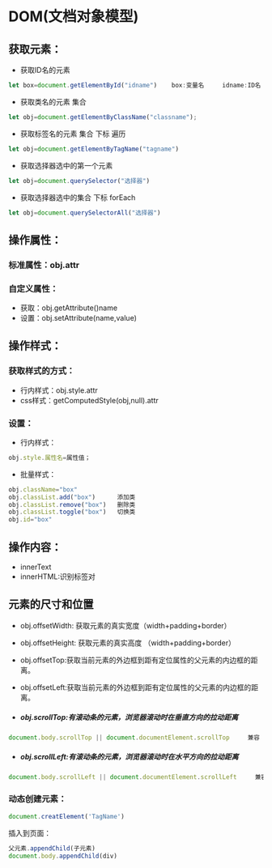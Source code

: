 # DOM(文档对象模型)

## 获取元素：

- 获取ID名的元素

```js
let box=document.getElementById("idname")    box:变量名     idname:ID名
```

- 获取类名的元素  集合

```js
let obj=document.getElementByClassName("classname");
```

- 获取标签名的元素   集合  下标   遍历

```js
let obj=document.getElementByTagName("tagname")
```

- 获取选择器选中的第一个元素

```js
let obj=document.querySelector("选择器")
```

- 获取选择器选中的集合  下标   forEach

```js
let obj=document.querySelectorAll("选择器")
```

## 操作属性：

### 标准属性：obj.attr

### 自定义属性：

- 获取：obj.getAttribute()name
- 设置：obj.setAttribute(name,value)

## 操作样式：

### 获取样式的方式：

- 行内样式：obj.style.attr
- css样式：getComputedStyle(obj,null).attr

### 设置：

- 行内样式：

```js
obj.style.属性名=属性值；
```

- 批量样式：

```js
obj.className="box" 
obj.classList.add("box")      添加类
obj.classList.remove("box")   删除类
obj.classList.toggle("box")   切换类
obj.id="box"
```



## 操作内容：

- innerText
- innerHTML:识别标签对

## 元素的尺寸和位置

- obj.offsetWidth:   获取元素的真实宽度（width+padding+border）

- obj.offsetHeight: 获取元素的真实高度 （width+padding+border）

- obj.offsetTop:获取当前元素的外边框到距有定位属性的父元素的内边框的距离。

- obj.offsetLeft:获取当前元素的外边框到距有定位属性的父元素的内边框的距离。

- ##### obj.scrollTop:有滚动条的元素，浏览器滚动时在垂直方向的拉动距离

```js
document.body.scrollTop || document.documentElement.scrollTop     兼容
```

- ##### obj.scrollLeft:有滚动条的元素，浏览器滚动时在水平方向的拉动距离

```js
document.body.scrollLeft || document.documentElement.scrollLeft     兼容
```



### 动态创建元素：

```js
document.creatElement('TagName')
```

插入到页面：

```js
父元素.appendChild(子元素)
document.body.appendChild(div)
```

